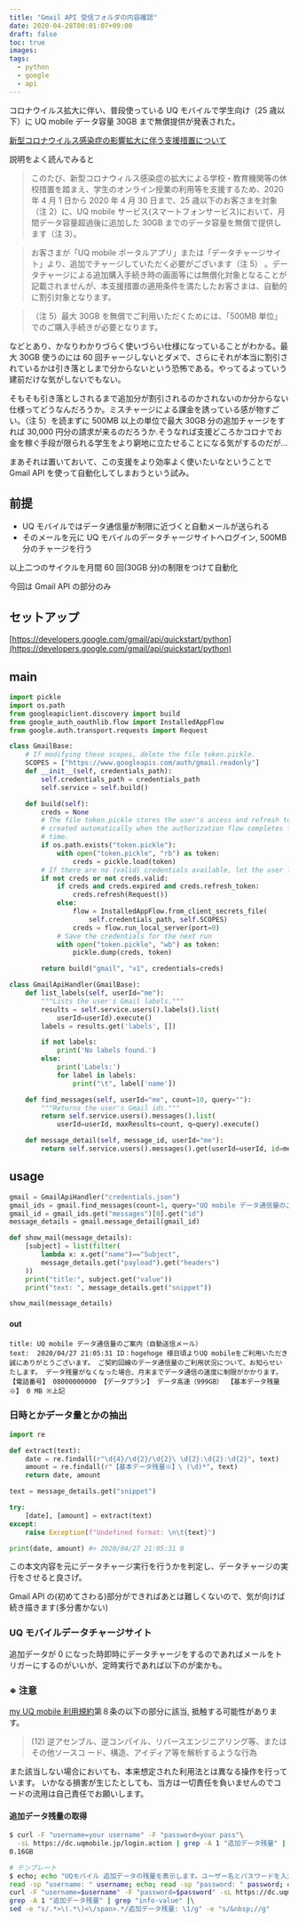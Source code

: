 ```yaml
---
title: "Gmail API 受信フォルダの内容確認"
date: 2020-04-28T00:01:07+09:00
draft: false
toc: true
images:
tags:
  - python
  - google
  - api
---
```


コロナウイルス拡大に伴い、普段使っている UQ モバイルで学生向け（25 歳以下）に UQ mobile データ容量 30GB まで無償提供が発表された。

[新型コロナウイルス感染症の影響拡大に伴う支援措置について](https://www.uqwimax.jp/annai/news_release/202004061.html)

説明をよく読んでみると

> このたび、新型コロナウィルス感染症の拡大による学校・教育機関等の休校措置を踏まえ、学生のオンライン授業の利用等を支援するため、2020 年 4 月 1 日から 2020 年 4 月 30 日まで、25 歳以下のお客さまを対象（注 2）に、UQ mobile サービス(スマートフォンサービス)において、月間データ容量超過後に追加した 30GB までのデータ容量を無償で提供します（注 3）。

> お客さまが「UQ mobile ポータルアプリ」または「データチャージサイト」より、追加でチャージしていただく必要がございます（注 5） 。データチャージによる追加購入手続き時の画面等には無償化対象となることが記載されませんが、本支援措置の適用条件を満たしたお客さまは、自動的に割引対象となります。

> （注 5）最大 30GB を無償でご利用いただくためには、「500MB 単位」でのご購入手続きが必要となります。

などとあり、かなりわかりづらく使いづらい仕様になっていることがわかる。最大 30GB 使うのには 60 回チャージしないとダメで、さらにそれが本当に割引されているかは引き落としまで分からないという恐怖である。やってるよっていう建前だけな気がしないでもない。

そもそも引き落としされるまで追加分が割引されるのかされないのか分からない仕様ってどうなんだろうか。ミスチャージによる課金を誘っている感が物すごい。（注 5）を読まずに 500MB 以上の単位で最大 30GB 分の追加チャージをすれば 30,000 円分の請求が来るのだろうか.そうなれば支援どころかコロナでお金を稼ぐ手段が限られる学生をより窮地に立たせることになる気がするのだが...

まあそれは置いておいて、この支援をより効率よく使いたいなということで Gmail API を使って自動化してしまおうという試み。

## 前提

- UQ モバイルではデータ通信量が制限に近づくと自動メールが送られる
- そのメールを元に UQ モバイルのデータチャージサイトへログイン, 500MB 分のチャージを行う

以上二つのサイクルを月間 60 回(30GB 分)の制限をつけて自動化

今回は Gmail API の部分のみ

## セットアップ

[https://developers.google.com/gmail/api/quickstart/python](https://developers.google.com/gmail/api/quickstart/python)

## main

```python
import pickle
import os.path
from googleapiclient.discovery import build
from google_auth_oauthlib.flow import InstalledAppFlow
from google.auth.transport.requests import Request

class GmailBase:
    # If modifying these scopes, delete the file token.pickle.
    SCOPES = ["https://www.googleapis.com/auth/gmail.readonly"]
    def __init__(self, credentials_path):
        self.credentials_path = credentials_path
        self.service = self.build()

    def build(self):
        creds = None
        # The file token.pickle stores the user's access and refresh tokens, and is
        # created automatically when the authorization flow completes for the first
        # time.
        if os.path.exists("token.pickle"):
            with open("token.pickle", "rb") as token:
                creds = pickle.load(token)
        # If there are no (valid) credentials available, let the user log in.
        if not creds or not creds.valid:
            if creds and creds.expired and creds.refresh_token:
                creds.refresh(Request())
            else:
                flow = InstalledAppFlow.from_client_secrets_file(
                    self.credentials_path, self.SCOPES)
                creds = flow.run_local_server(port=0)
            # Save the credentials for the next run
            with open("token.pickle", "wb") as token:
                pickle.dump(creds, token)

        return build("gmail", "v1", credentials=creds)

class GmailApiHandler(GmailBase):
    def list_labels(self, userId="me"):
        """Lists the user's Gmail labels."""
        results = self.service.users().labels().list(
            userId=userId).execute()
        labels = results.get('labels', [])

        if not labels:
            print('No labels found.')
        else:
            print('Labels:')
            for label in labels:
                print("\t", label['name'])

    def find_messages(self, userId="me", count=10, query=""):
        """Returns the user's Gmail ids."""
        return self.service.users().messages().list(
            userId=userId, maxResults=count, q=query).execute()

    def message_detail(self, message_id, userId="me"):
        return self.service.users().messages().get(userId=userId, id=message_id).execute()
```

## usage

```python
gmail = GmailApiHandler("credentials.json")
gmail_ids = gmail.find_messages(count=1, query="UQ mobile データ通信量のご案内")
gmail_id = gmail_ids.get("messages")[0].get("id")
message_details = gmail.message_detail(gmail_id)

def show_mail(message_details):
    [subject] = list(filter(
        lambda x: x.get("name")=="Subject",
        message_details.get("payload").get("headers")
    ))
    print("title:", subject.get("value"))
    print("text: ", message_details.get("snippet"))

show_mail(message_details)
```

#### out

```
title: UQ mobile データ通信量のご案内（自動送信メール）
text:  2020/04/27 21:05:31 ID：hogehoge 様日頃よりUQ mobileをご利用いただき誠にありがとうございます。 ご契約回線のデータ通信量のご利用状況について、お知らせいたします。 データ残量がなくなった場合、月末までデータ通信の速度に制限がかかります。 【電話番号】 08000000000 【データプラン】 データ高速（999GB） 【基本データ残量※】 0 MB ※上記
```

### 日時とかデータ量とかの抽出

```python
import re

def extract(text):
    date = re.findall(r"\d{4}/\d{2}/\d{2}\ \d{2}:\d{2}:\d{2}", text)
    amount = re.findall(r"【基本データ残量※】\ (\d)*", text)
    return date, amount

text = message_details.get("snippet")

try:
    [date], [amount] = extract(text)
except:
    raise Exception(f"Undefined format: \n\t{text}")

print(date, amount) #> 2020/04/27 21:05:31 0
```

この本文内容を元にデータチャージ実行を行うかを判定し、データチャージの実行をさせると良さげ。

Gmail API の(初めてさわる)部分ができればあとは難しくないので、気が向けば続き描きます(多分書かない)

### UQ モバイルデータチャージサイト

追加データが 0 になった時即時にデータチャージをするのであればメールをトリガーにするのがいいが、定時実行であれば以下のが楽かも。

### ※ 注意

[my UQ mobile 利用規約](https://www.uqwimax.jp/signup/term/files/myuqmobile_service.pdf)第８条の以下の部分に該当, 抵触する可能性があります。

> (12) 逆アセンブル、逆コンパイル、リバースエンジニアリング等、またはその他ソースコ
> ード、構造、アイディア等を解析するような行為

また該当しない場合においても、本来想定された利用法とは異なる操作を行っています。
いかなる損害が生じたとしても、当方は一切責任を負いませんのでコードの流用は自己責任でお願いします。

#### 追加データ残量の取得

```bash
$ curl -F "username=your username" -F "password=your pass"\
  -sL https://dc.uqmobile.jp/login.action | grep -A 1 "追加データ残量" | grep "info-value" | sed -e "s/.*>\(.*\)<\/span>.*/\1/g" -e "s/&nbsp;//g"
0.16GB

# テンプレート
$ echo; echo "UQモバイル 追加データの残量を表示します。ユーザー名とパスワードを入力してください";\
read -sp "username: " username; echo; read -sp "password: " password; echo;\
curl -F "username=$username" -F "password=$password" -sL https://dc.uqmobile.jp/login.action |\
grep -A 1 "追加データ残量" | grep "info-value" |\
sed -e "s/.*>\(.*\)<\/span>.*/追加データ残量: \1/g" -e "s/&nbsp;//g"
```
